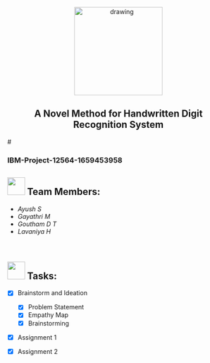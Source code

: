 <br>
<div align="center">
<img src="https://upload.wikimedia.org/wikipedia/commons/5/51/IBM_logo.svg"  align="center" alt="drawing" width="200" />
  <h2 align="center"> A Novel Method for Handwritten Digit Recognition System <br></h2>

  </div>
  # 

 <br> 
 <h3>IBM-Project-12564-1659453958</h3>  
  

<h2><img src="https://raw.githubusercontent.com/Tarikul-Islam-Anik/Animated-Fluent-Emojis/master/Emojis/People%20with%20professions/Man%20Technologist%20Light%20Skin%20Tone.png" width="40px"> Team Members: </h2> 
<ul><i>
  <li> Ayush S </li>
  <li> Gayathri M </li>
  <li> Goutham D T </li>
  <li> Lavaniya H </li>
  </i>
  </ul>
<br>
  
  <!-- tasks -->
  <h2> <img src="https://raw.githubusercontent.com/Tarikul-Islam-Anik/Animated-Fluent-Emojis/master/Emojis/Hand%20gestures/Mechanical%20Arm.png" width="40px"> Tasks: </h2>
  
- [x] Brainstorm and Ideation <br>
  - [x] Problem Statement <br>
  - [x] Empathy Map <br>
  - [x] Brainstorming <br>
- [x] Assignment 1 <br>
- [x] Assignment 2  <br>
    
